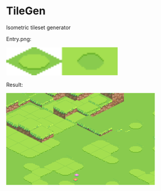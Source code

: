 # TileGen
Isometric tileset generator 

Entry.png:

<img src="https://github.com/jrouillard/TileGen/blob/master/entry.png?raw=true" width=300>


Result:

<img src="https://github.com/jrouillard/TileGen/blob/master/result.png?raw=true" width=400>
